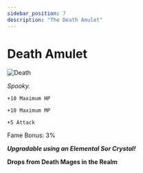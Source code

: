 ```yaml
---
sidebar_position: 7
description: "The Death Amulet"
---
```


# Death Amulet

![Death](https://vwiki.valorserver.com/api/item/picture/death%20amulet)

<i>Spooky.</i>

    +10 Maximum HP
    
    +10 Maximum MP
    
    +5 Attack
    
Fame Bonus: 3%

***Upgradable using an Elemental Sor Crystal!***

**Drops from Death Mages in the Realm**
